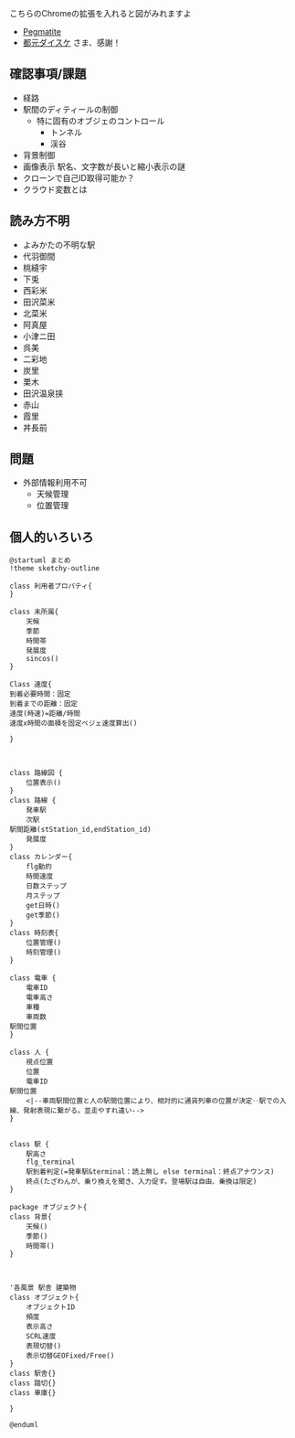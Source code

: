 こちらのChromeの拡張を入れると図がみれますよ
- [Pegmatite](https://chrome.google.com/webstore/detail/pegmatite/jegkfbnfbfnohncpcfcimepibmhlkldo) 
- [都元ダイスケ](https://dev.classmethod.jp/articles/chrome-extension-plantuml-in-github-markdown-v1-2-0/) さま、感謝！



## 確認事項/課題
- 経路
- 駅間のディティールの制御
  - 特に固有のオブジェのコントロール
    - トンネル
    - 渓谷
- 背景制御
- 画像表示 駅名、文字数が長いと縮小表示の謎
- クローンで自己ID取得可能か？
- クラウド変数とは
## 読み方不明
- よみかたの不明な駅
- 代羽御間
- 桃縫宇
- 下兎
- 西彩米
- 田沢菜米
- 北菜米
- 阿真屋
- 小津ニ田
- 呉美
- 二彩地
- 炭里
- 栗木
- 田沢温泉挟
- 赤山
- 霞里
- 丼長前

## 問題
- 外部情報利用不可
    - 天候管理
    - 位置管理

## 個人的いろいろ

```uml:tazawa.puml
@startuml まとめ
!theme sketchy-outline

class 利用者プロパティ{
}

class 未所属{
    天候
    季節
    時間帯
    発展度
    sincos()
}

Class 速度{
到着必要時間：固定
到着までの距離：固定
速度(時速)=距離/時間
速度x時間の面積を固定ベジェ速度算出()

}



class 路線図 {
    位置表示()
}
class 路線 {
    発車駅
    次駅
駅間距離(stStation_id,endStation_id)
    発展度
}
class カレンダー{
    flg動的
    時間速度
    日数ステップ
    月ステップ
    get日時()
    get季節()
}
class 時刻表{
    位置管理()
    時刻管理()
}

class 電車 {
    電車ID
    電車高さ
    車種
    車両数
駅間位置
}

class 人 {
    視点位置
    位置
    電車ID
駅間位置
    <|--車両駅間位置と人の駅間位置により、相対的に通貨列車の位置が決定‥駅での入線、発射表現に繋がる。並走やすれ違い-->
}


class 駅 {
    駅高さ
    flg_terminal
    駅到着判定(=発車駅&terminal：読上無し else terminal：終点アナウンス)
    終点(たざわんが、乗り換えを聞き、入力促す。登場駅は自由、乗換は限定)
}

package オブジェクト{
class 背景{
    天候()
    季節()
    時間帯()
}



'各風景 駅舎 建築物
class オブジェクト{
    オブジェクトID
    頻度
    表示高さ
    SCRL速度
    表現切替()
    表示切替GEOFixed/Free()
}
class 駅舎{}
class 踏切{}
class 車庫{}

}

@enduml
```
